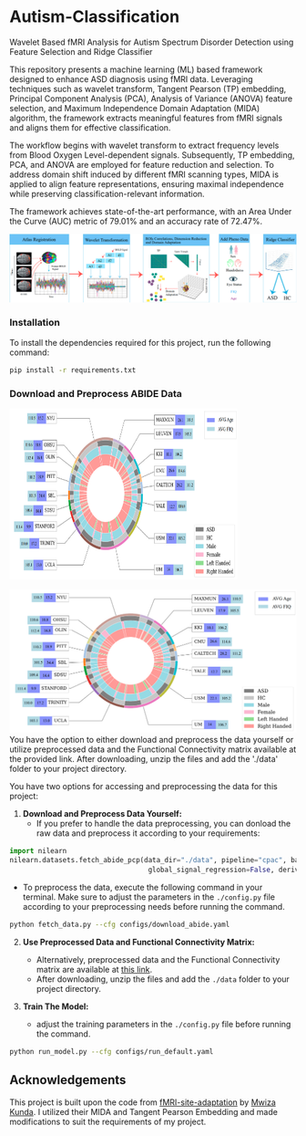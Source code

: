 # Autism-Classification
Wavelet Based fMRI Analysis for Autism Spectrum Disorder Detection using Feature Selection and Ridge Classifier

This repository presents a machine learning (ML) based framework designed to enhance ASD diagnosis using fMRI data. Leveraging techniques such as wavelet transform, Tangent Pearson (TP) embedding, Principal Component Analysis (PCA), Analysis of Variance (ANOVA) feature selection, and Maximum Independence Domain Adaptation (MIDA) algorithm, the framework extracts meaningful features from fMRI signals and aligns them for effective classification.

The workflow begins with wavelet transform to extract frequency levels from Blood Oxygen Level-dependent signals. Subsequently, TP embedding, PCA, and ANOVA are employed for feature reduction and selection. To address domain shift induced by different fMRI scanning types, MIDA is applied to align feature representations, ensuring maximal independence while preserving classification-relevant information.

The framework achieves state-of-the-art performance, with an Area Under the Curve (AUC) metric of 79.01% and an accuracy rate of 72.47%.

![Ovaral Pipeline](pipeline.png)

### Installation

To install the dependencies required for this project, run the following command:

```bash
pip install -r requirements.txt
```
### Download and Preprocess ABIDE Data 
<img src="./abide_distribution.png" alt="ABIDE Distribution" width="400" height="300">

![ABIDE Distribution](abide_distribution.png)
You have the option to either download and preprocess the data yourself or utilize preprocessed data and the Functional Connectivity matrix available at the provided link. After downloading, unzip the files and add the './data' folder to your project directory.

You have two options for accessing and preprocessing the data for this project:

1. **Download and Preprocess Data Yourself:**
   - If you prefer to handle the data preprocessing, you can donload the raw data and     preprocess it according to your requirements:
```python
import nilearn
nilearn.datasets.fetch_abide_pcp(data_dir="./data", pipeline="cpac", band_pass_filtering=True,
                                  global_signal_regression=False, derivatives=files, quality_checked=False)
```
   - To preprocess the data, execute the following command in your terminal. Make sure to adjust the parameters in the `./config.py` file according to your preprocessing needs before running the command.

```bash
python fetch_data.py --cfg configs/download_abide.yaml
```


2. **Use Preprocessed Data and Functional Connectivity Matrix:**
   - Alternatively, preprocessed data and the Functional Connectivity matrix are available at [this link](https://drive.google.com/file/d/1sTlyMm1K9nC6B-6_mncN5Urv62B70GJi/view?usp=sharing).
   - After downloading, unzip the files and add the `./data` folder to your project directory.

3. **Train The Model:**
   - adjust the training parameters in the `./config.py` file before running the command.
   
```bash
python run_model.py --cfg configs/run_default.yaml
```

## Acknowledgements

This project is built upon the code from [
fMRI-site-adaptation]() by [Mwiza Kunda]([link_to_original_author](https://github.com/kundaMwiza/fMRI-site-adaptation)). I utilized their MIDA and Tangent Pearson Embedding and made modifications to suit the requirements of my project.

